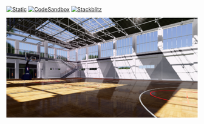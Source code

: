 [![Static](https://img.shields.io/badge/demo-%23646CFF.svg?logo=html5&logoColor=white)](https://pmndrs.github.io/examples/sport-hall)
[![CodeSandbox](https://img.shields.io/badge/codesandbox-040404?logo=codesandbox&logoColor=DBDBDB)](https://codesandbox.io/s/github/pmndrs/examples/tree/main/demos/sport-hall)
[![Stackblitz](https://img.shields.io/badge/stackblitz-fff?logo=Stackblitz&logoColor=1389FD)](https://stackblitz.com/github/pmndrs/examples/tree/main/demos/sport-hall)

![](thumbnail.png)
